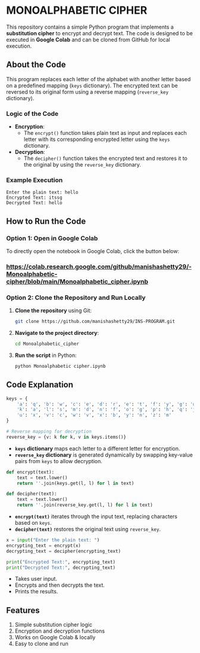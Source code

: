 # MONOALPHABETIC CIPHER

This repository contains a simple Python program that implements a **substitution cipher** to encrypt and decrypt text. The code is designed to be executed in **Google Colab** and can be cloned from GitHub for local execution.

##  About the Code
This program replaces each letter of the alphabet with another letter based on a predefined mapping (`keys` dictionary). The encrypted text can be reversed to its original form using a reverse mapping (`reverse_key` dictionary).

###  Logic of the Code
- **Encryption**:
  - The `encrypt()` function takes plain text as input and replaces each letter with its corresponding encrypted letter using the `keys` dictionary.
- **Decryption**:
  - The `decipher()` function takes the encrypted text and restores it to the original by using the `reverse_key` dictionary.

###  Example Execution
```
Enter the plain text: hello
Encrypted Text: itssg
Decrypted Text: hello
```

##  How to Run the Code
### Option 1: Open in Google Colab
To directly open the notebook in Google Colab, click the button below:

### https://colab.research.google.com/github/manishashetty29/-Monoalphabetic-cipher/blob/main/Monoalphabetic_cipher.ipynb

### Option 2: Clone the Repository and Run Locally
1. **Clone the repository** using Git:
   ```sh
   git clone https://github.com/manishashetty29/INS-PROGRAM.git
   ```
2. **Navigate to the project directory**:
   ```sh
   cd Monoalphabetic_cipher
   ```
3. **Run the script** in Python:
   ```sh
   python Monoalphabetic cipher.ipynb
   ```

##  Code Explanation
```python
keys = {
    'a': 'q', 'b': 'w', 'c': 'e', 'd': 'r', 'e': 't', 'f': 'y', 'g': 'u', 'h': 'i', 'i': 'o', 'j': 'p',
    'k': 'a', 'l': 's', 'm': 'd', 'n': 'f', 'o': 'g', 'p': 'h', 'q': 'j', 'r': 'k', 's': 'l', 't': 'z',
    'u': 'x', 'v': 'c', 'w': 'v', 'x': 'b', 'y': 'n', 'z': 'm'
}

# Reverse mapping for decryption
reverse_key = {v: k for k, v in keys.items()}
```
- **`keys` dictionary** maps each letter to a different letter for encryption.
- **`reverse_key` dictionary** is generated dynamically by swapping key-value pairs from `keys` to allow decryption.

```python
def encrypt(text):
    text = text.lower()
    return ''.join(keys.get(l, l) for l in text)

def decipher(text):
    text = text.lower()
    return ''.join(reverse_key.get(l, l) for l in text)
```
- **`encrypt(text)`** iterates through the input text, replacing characters based on `keys`.
- **`decipher(text)`** restores the original text using `reverse_key`.

```python
x = input("Enter the plain text: ")
encrypting_text = encrypt(x)
decrypting_text = decipher(encrypting_text)

print("Encrypted Text:", encrypting_text)
print("Decrypted Text:", decrypting_text)
```
- Takes user input.
- Encrypts and then decrypts the text.
- Prints the results.

##  Features
1) Simple substitution cipher logic
2) Encryption and decryption functions
3) Works on Google Colab & locally
4) Easy to clone and run
